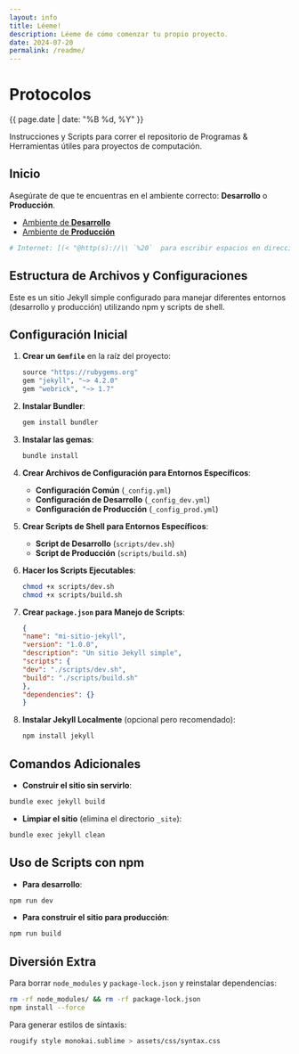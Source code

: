```yaml
---
layout: info
title: Léeme!
description: Léeme de cómo comenzar tu propio proyecto.
date: 2024-07-20
permalink: /readme/
---
```

# Protocolos
<p><time datetime="{{ page.date | date_to_xmlschema }}">{{ page.date | date: "%B %d, %Y" }}</time></p>
Instrucciones y Scripts para correr el repositorio de Programas &amp; Herramientas útiles para proyectos de computación.

## Inicio

Asegúrate de que te encuentras en el ambiente correcto: **Desarrollo** o **Producción**.

- [Ambiente de **Desarrollo**](/)
- [Ambiente de **Producción**](https://kibzai.github.io/Programas/)

``` sh
# Internet: [(< "@http(s)://\\ `%20`  para escribir espacios en direcciones." >)]
```
## Estructura de Archivos y Configuraciones

Este es un sitio Jekyll simple configurado para manejar diferentes entornos (desarrollo y producción) utilizando npm y scripts de shell.

## Configuración Inicial

1. **Crear un `Gemfile`** en la raíz del proyecto:

    ```ruby
    source "https://rubygems.org"
    gem "jekyll", "~> 4.2.0"
    gem "webrick", "~> 1.7"
    ```

2. **Instalar Bundler**:

    ```bash
    gem install bundler
    ```

3. **Instalar las gemas**:

    ```bash
    bundle install
    ```

4. **Crear Archivos de Configuración para Entornos Específicos**:

    - **Configuración Común** (`_config.yml`)
    - **Configuración de Desarrollo** (`_config_dev.yml`)
    - **Configuración de Producción** (`_config_prod.yml`)

5. **Crear Scripts de Shell para Entornos Específicos**:

    - **Script de Desarrollo** (`scripts/dev.sh`)
    - **Script de Producción** (`scripts/build.sh`)

6. **Hacer los Scripts Ejecutables**:

    ```bash
    chmod +x scripts/dev.sh
    chmod +x scripts/build.sh
    ```

7. **Crear `package.json` para Manejo de Scripts**:

    ```json
    {
    "name": "mi-sitio-jekyll",
    "version": "1.0.0",
    "description": "Un sitio Jekyll simple",
    "scripts": {
    "dev": "./scripts/dev.sh",
    "build": "./scripts/build.sh"
    },
    "dependencies": {}
    }
    ```

8. **Instalar Jekyll Localmente** (opcional pero recomendado):

    ```bash
    npm install jekyll
    ```

## Comandos Adicionales

- **Construir el sitio sin servirlo**:
```bash
bundle exec jekyll build
```

- **Limpiar el sitio** (elimina el directorio `_site`):
```bash
bundle exec jekyll clean
```

## Uso de Scripts con npm

- **Para desarrollo**:
```bash
npm run dev
```

- **Para construir el sitio para producción**:
```bash
npm run build
```

## Diversión Extra
Para borrar `node_modules` y `package-lock.json` y reinstalar dependencias:
```bash
rm -rf node_modules/ && rm -rf package-lock.json
npm install --force
```
Para generar estilos de sintaxis:
``` bash
rougify style monokai.sublime > assets/css/syntax.css
```
